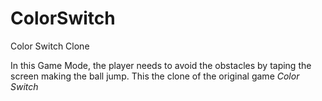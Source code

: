# ColorSwitch
 Color Switch Clone

In this Game Mode, the player needs to avoid the obstacles by taping the screen making the ball jump.
This the clone of the original game *Color Switch*
